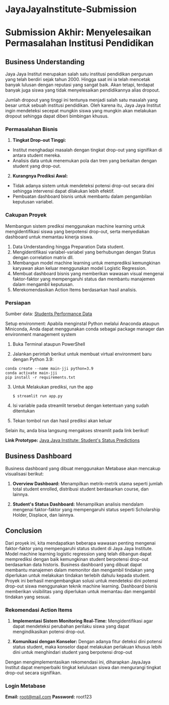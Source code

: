 # JayaJayaInstitute-Submission
 
# Submission Akhir: Menyelesaikan Permasalahan Institusi Pendidikan

## Business Understanding

Jaya Jaya Institut merupakan salah satu institusi pendidikan perguruan yang telah berdiri sejak tahun 2000. Hingga saat ini ia telah mencetak banyak lulusan dengan reputasi yang sangat baik. Akan tetapi, terdapat banyak juga siswa yang tidak menyelesaikan pendidikannya alias dropout.

Jumlah dropout yang tinggi ini tentunya menjadi salah satu masalah yang besar untuk sebuah institusi pendidikan. Oleh karena itu, Jaya Jaya Institut ingin mendeteksi secepat mungkin siswa yang mungkin akan melakukan dropout sehingga dapat diberi bimbingan khusus.
### Permasalahan Bisnis

1. **Tingkat Drop-out Tinggi:**
- Institut menghadapi masalah dengan tingkat drop-out yang signifikan di antara student mereka.
- Analisis data untuk menemukan pola dan tren yang berkaitan dengan student yang drop-out.

2. **Kurangnya Prediksi Awal:**
- Tidak adanya sistem untuk mendeteksi potensi drop-out secara dini sehingga intervensi dapat dilakukan lebih efektif.
- Pembuatan dashboard bisnis untuk membantu dalam pengambilan keputusan variabel.

### Cakupan Proyek
Membangun sistem prediksi menggunakan machine learning untuk mengidentifikasi siswa yang berpotensi drop-out, serta menyediakan dashboard untuk memantau kinerja siswa.
1. Data Understanding hingga Preparation Data student.
2. Mengidentifikasi variabel-variabel yang berhubungan dengan Status dengan correlation matrix dll.
3. Membangun model machine learning untuk memprediksi kemungkinan karyawan akan keluar menggunakan model Logistic Regression.
4. Membuat dashboard bisnis yang memberikan wawasan visual mengenai faktor-faktor yang mempengaruhi status dan membantu manajemen dalam mengambil keputusan.
5. Merekomendasikan Action Items berdasarkan hasil analisis.

### Persiapan

Sumber data: [Students Performance Data](https://github.com/dicodingacademy/dicoding_dataset/tree/main/students_performance)

Setup environment:
Apabila menginstal Python melalui Anaconda ataupun Miniconda, Anda dapat menggunakan conda sebagai package manager dan environment management system

1. Buka Terminal ataupun PowerShell

2. Jalankan perintah berikut untuk membuat virtual environment baru dengan Python 3.9:

```
conda create --name main-jji python=3.9
conda activate main-jji
pip install -r requirements.txt
```
3. Untuk Melakukan prediksi, run the app

   ```
   $ streamlit run app.py
   ```

4. Isi variable pada streamlit tersebut dengan ketentuan yang sudah ditentukan

5. Tekan tombol run dan hasil prediksi akan keluar

Selain itu, anda bisa langsung mengakses streamlit pada link berikut!

**Link Prototype:** [Jaya Jaya Institute: Student's Status Predictions](https://ferfernanda-jayajayainstitute-prediction.streamlit.app/)

## Business Dashboard

Business dashboard yang dibuat menggunakan Metabase akan mencakup visualisasi berikut:

1. **Overview Dashboard:** Menampilkan metrik-metrik utama seperti jumlah total student enrolled, distribusi student berdasarkan course, dan lainnya.

2. **Student's Status Dashboard:** Menampilkan analisis mendalam mengenai faktor-faktor yang mempengaruhi status seperti Scholarship Holder, Displace, dan lainnya.

## Conclusion

Dari proyek ini, kita mendapatkan beberapa wawasan penting mengenai faktor-faktor yang mempengaruhi status student di Jaya Jaya Institute. Model machine learning logistic regression yang telah dibangun dapat memprediksi dengan baik kemungkinan student berpotensi drop-out berdasarkan data historis. Business dashboard yang dibuat dapat membantu manajemen dalam memonitor dan mengambil tindakan yang diperlukan untuk melakukan tindakan terlebih dahulu kepada student.
Proyek ini berhasil mengembangkan solusi untuk mendeteksi dini potensi drop-out siswa menggunakan teknik machine learning. Dashboard bisnis memberikan visibilitas yang diperlukan untuk memantau dan mengambil tindakan yang sesuai.

### Rekomendasi Action Items 

1. **Implementasi Sistem Monitoring Real-Time:** Mengidentifikasi agar dapat mendeteksi perubahan perilaku siswa yang dapat mengindikasikan potensi drop-out.

2. **Komunikasi dengan Konselor:** Dengan adanya fitur deteksi dini potensi status student, maka konselor dapat melakukan perlakuan khusus lebih dini untuk menghindari student yang berpotensi drop-out

Dengan mengimplementasikan rekomendasi ini, diharapkan JayaJaya Institut dapat memperbaiki tingkat kelulusan siswa dan mengurangi tingkat drop-out secara signifikan.

### Login Metabase
**Email:** root@mail.com
**Password:** root123

